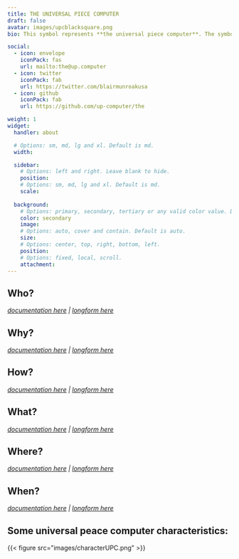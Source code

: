 ```yaml
---
title: THE UNIVERSAL PIECE COMPUTER
draft: false
avatar: images/upcblacksquare.png
bio: This symbol represents **the universal piece computer**. The symbol representing the universal piece computer is a creative fusion of iconic imagery. It features the well-known peace sign, with a prominent 'U' superimposed over the 'W', symbolizing the union of all world piece computers. The 'U' extends beyond the peace sign, both upwards and downwards, emphasizing the comprehensive and inclusive nature of the universal piece computer. This emblem serves as a visual metaphor for the computer's purpose... to integrate the myriad of world piece computers into a singular, cooperative entity striving for the universal piece. This symbol is trademarked, but not registered. 

social:
  - icon: envelope
    iconPack: fas
    url: mailto:the@up.computer
  - icon: twitter
    iconPack: fab
    url: https://twitter.com/blairmunroakusa
  - icon: github
    iconPack: fab
    url: https://github.com/up-computer/the

weight: 1
widget:
  handler: about

  # Options: sm, md, lg and xl. Default is md.
  width:

  sidebar:
    # Options: left and right. Leave blank to hide.
    position:
    # Options: sm, md, lg and xl. Default is md.
    scale:
  
  background:
    # Options: primary, secondary, tertiary or any valid color value. Default is primary.
    color: secondary
    image:
    # Options: auto, cover and contain. Default is auto.
    size:
    # Options: center, top, right, bottom, left.
    position:
    # Options: fixed, local, scroll.
    attachment: 
---
```


## Who?

_[documentation here](/docs/documentation/6ws/who/) | [longform here](/posts/who6ws/)_

## Why?

_[documentation here](/docs/documentation/6ws/why/) | [longform here](/posts/why6ws/)_

## How?

_[documentation here](/docs/documentation/6ws/how/) | [longform here](/posts/how6ws/)_

## What?

_[documentation here](/docs/documentation/6ws/what/) | [longform here](/posts/what6ws/)_

## Where?

_[documentation here](/docs/documentation/6ws/where/) | [longform here](/posts/where6ws/)_

## When?

_[documentation here](/docs/documentation/6ws/when/) | [longform here](/posts/when6ws/)_

## Some universal peace computer characteristics:

{{< figure src="images/characterUPC.png" >}}
